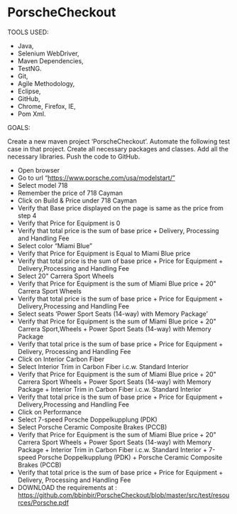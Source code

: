# PorscheCheckout
TOOLS USED:
* Java,
* Selenium WebDriver,
* Maven Dependencies,
* TestNG.
* Git, 
* Agile Methodology, 
* Eclipse, 
* GitHub, 
* Chrome, Firefox, IE,
* Pom Xml.


GOALS:

Create a new maven project ‘PorscheCheckout’. Automate the following test case in
that project. Create all necessary packages and classes. Add all the necessary
libraries. Push the code to GitHub.
* Open browser
* Go to url “https://www.porsche.com/usa/modelstart/”
* Select model 718
* Remember the price of 718 Cayman
* Click on Build & Price under 718 Cayman
* Verify that Base price displayed on the page is same as the price from step 4
* Verify that Price for Equipment is 0
* Verify that total price is the sum of base price + Delivery, Processing and Handling Fee
* Select color “Miami Blue”
* Verify that Price for Equipment is Equal to Miami Blue price
* Verify that total price is the sum of base price + Price for Equipment + Delivery,Processing and Handling Fee
* Select 20" Carrera Sport Wheels
* Verify that Price for Equipment is the sum of Miami Blue price + 20" Carrera Sport Wheels
* Verify that total price is the sum of base price + Price for Equipment + Delivery,Processing and Handling Fee
* Select seats ‘Power Sport Seats (14-way) with Memory Package’
* Verify that Price for Equipment is the sum of Miami Blue price + 20" Carrera Sport,Wheels + Power Sport Seats (14-way) with Memory Package
* Verify that total price is the sum of base price + Price for Equipment + Delivery,
   Processing and Handling Fee
* Click on Interior Carbon Fiber
* Select Interior Trim in Carbon Fiber i.c.w. Standard Interior
* Verify that Price for Equipment is the sum of Miami Blue price + 20" Carrera Sport
  Wheels + Power Sport Seats (14-way) with Memory Package + Interior Trim in Carbon Fiber i.c.w. Standard Interior
* Verify that total price is the sum of base price + Price for Equipment + Delivery,Processing and Handling Fee
* Click on Performance
* Select 7-speed Porsche Doppelkupplung (PDK)
* Select Porsche Ceramic Composite Brakes (PCCB)
* Verify that Price for Equipment is the sum of Miami Blue price + 20" Carrera Sport
  Wheels + Power Sport Seats (14-way) with Memory Package + Interior Trim in
  Carbon Fiber i.c.w. Standard Interior + 7-speed Porsche Doppelkupplung (PDK) +
  Porsche Ceramic Composite Brakes (PCCB)
* Verify that total price is the sum of base price + Price for Equipment + Delivery,
  Processing and Handling Fee
* DOWNLOAD the requirements at : https://github.com/bbinbir/PorscheCheckout/blob/master/src/test/resources/Porsche.pdf
